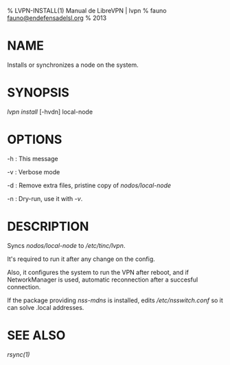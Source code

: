 % LVPN-INSTALL(1) Manual de LibreVPN | lvpn
% fauno <fauno@endefensadelsl.org>
% 2013

# NAME

Installs or synchronizes a node on the system.


# SYNOPSIS

_lvpn install_ [-hvdn] local-node


# OPTIONS

-h
:    This message

-v
:    Verbose mode

-d
:    Remove extra files, pristine copy of _nodos/local-node_

-n
:    Dry-run, use it with _-v_.


# DESCRIPTION

Syncs  _nodos/local-node_ to _/etc/tinc/lvpn_.

It's required to run it after any change on the config.

Also, it configures the system to run the VPN after reboot, and if
NetworkManager is used, automatic reconnection after a succesful
connection.

If the package providing _nss-mdns_ is installed, edits
_/etc/nsswitch.conf_ so it can solve .local addresses.


# SEE ALSO

_rsync(1)_
